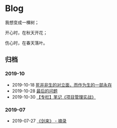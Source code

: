 # Blog

我想变成一棵树；

开心时，在秋天开花；

伤心时，在春天落叶。  

## 归档

### 2019-10

- 2019-10-18 [死并非生的对立面，而作为生的一部永存](201910/death-is-not-the-opposite-of-life-but-as-a-life-forever.md)
- 2019-10-28 [最后的问题](201910/final-question.md)
- 2019-10-30 [【专栏】笔记《项目管理实战》](project-management/index.md)

### 2019-07

- 2019-07-27 [《剑来》 - 摘录](201907/sword-coming.md)